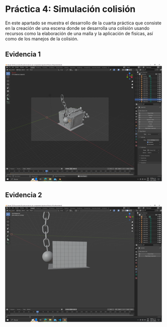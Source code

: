 # Práctica 4: Simulación colisión
En este apartado se muestra el desarrollo de la cuarta práctica que consiste en la creación de una escena donde se desarrolla una colisión usando recursos como la elaboración de una malla y la aplicación de fisícas, así como de los manejos de la colisión.

## Evidencia 1
![Escritorio de trabajo 01](work_1.png)

## Evidencia 2
![Escritorio de trabajo 02](work_2.png)